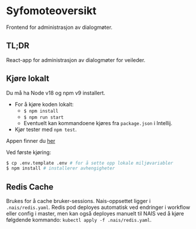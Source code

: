 # Syfomoteoversikt

Frontend for administrasjon av dialogmøter.

## TL;DR

React-app for administrasjon av dialogmøter for veileder.

## Kjøre lokalt

Du må ha Node v18 og npm v9 installert.

- For å kjøre koden lokalt:
  - `$ npm install`
  - `$ npm run start`
  - Eventuelt kan kommandoene kjøres fra `package.json` i Intellij.
- Kjør tester med `npm test`.

Appen finner du [her](http://localhost:8080/syfomoteoversikt)

Ved første kjøring: 

```sh
$ cp .env.template .env # for å sette opp lokale miljøvariabler
$ npm install # installerer avhengigheter
```

## Redis Cache

Brukes for å cache bruker-sessions. Nais-oppsettet ligger i `.nais/redis.yaml`.
Redis pod deployes automatisk ved endringer i workflow eller config i master,
men kan også deployes manuelt til NAIS ved å kjøre følgdende kommando: `kubectl apply -f .nais/redis.yaml`.

